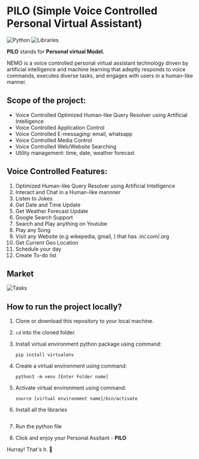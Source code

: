 # PILO (Simple Voice Controlled Personal Virtual Assistant)

![Python](https://img.shields.io/badge/Python-3.10-blue) 
![Libraries](https://img.shields.io/badge/Libraries-SpeechRecognition_|_GoogleTranslate_|_OpenAI_|_BeautifulSoup_|_PyAutoGUI_|_GeoPy_|_PyWhatKit_|_PyGame_|_PyAudio-red)


**PILO** stands for **Personal virtual Model.**

NEMO is a voice controlled personal virtual assistant technology driven by artificial intelligence and machine learning that adeptly responds to voice commands, executes diverse tasks, and engages with users in a human-like manner.

## Scope of the project:

* Voice Controlled Optimized Human-like Query Resolver using Artificial Intelligence
* Voice Controlled Application Control
* Voice Controlled E-messaging: email, whatsapp
* Voice Controlled Media Control
* Voice Controlled Web/Website Searching
* Utility management: time, date, weather forecast

## Voice Controlled Features:

1. Optimized Human-like Query Resolver using Artificial Intelligence
2. Interact and Chat in a Human-like mannner
3. Listen to Jokes
4. Get Date and Time Update
5. Get Weather Forecast Update
6. Google Search Support
7. Search and Play anything on Youtube
8. Play any Song
9. Visit any Website (e.g wikepedia, gmail, ) that has .in/.com/.org
10. Get Current Geo Location
11. Schedule your day
12. Create To-do list


## Market 

![Tasks](https://github.com/soumadeep-dey/NEMO-Personal-Virtual-Assistant/assets/111021618/c41e4442-3572-479b-b1e4-45f9af094508)

## How to run the project locally?

1. Clone or download this repository to your local machine.
2. `cd` into the cloned folder.
3. Install virtual environment python package using command:

   ```
   pip install virtualenv
   ```
4. Create a virtual environment using command:

   ```
   python3 -m venv [Enter Folder name]
   ```
5. Activate virtual environment using command:

   ```
   source [virtual environment name]/bin/activate
   ```
6. Install all the libraries 
   ```

7. Run the python file
8. Click and enjoy your Personal Assitant - **PILO**

Hurray! That's it. 🥳
